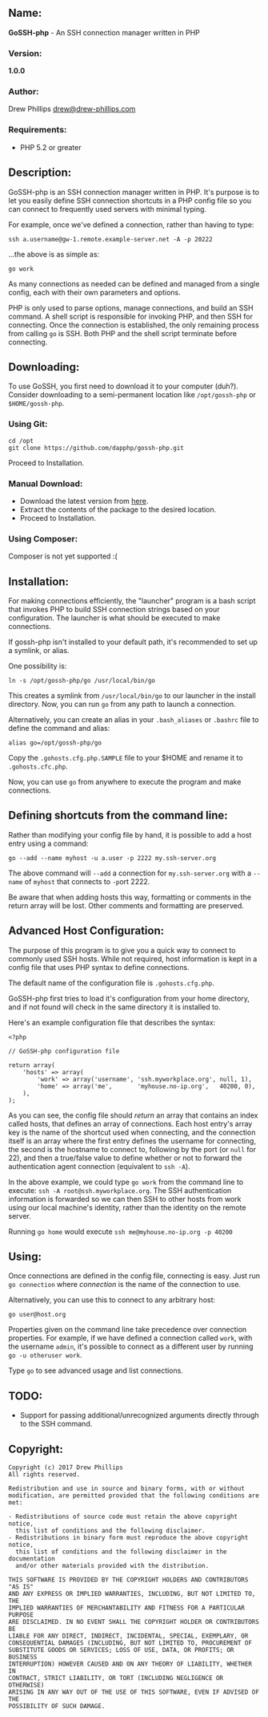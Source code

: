 ## Name:

**GoSSH-php** - An SSH connection manager written in PHP

### Version:

**1.0.0**

### Author:

Drew Phillips <drew@drew-phillips.com>

### Requirements:

* PHP 5.2 or greater

## Description:

GoSSH-php is an SSH connection manager written in PHP.  It's purpose is to let
you easily define SSH connection shortcuts in a PHP config file so you can
connect to frequently used servers with minimal typing.

For example, once we've defined a connection, rather than having to type:

    ssh a.username@gw-1.remote.example-server.net -A -p 20222

...the above is as simple as:

    go work

As many connections as needed can be defined and managed from a single config,
each with their own parameters and options.

PHP is only used to parse options, manage connections, and build an SSH command.
A shell script is responsible for invoking PHP, and then SSH for connecting.
Once the connection is established, the only remaining process from calling `go`
is SSH.  Both PHP and the shell script terminate before connecting.

## Downloading:

To use GoSSH, you first need to download it to your computer (duh?).  Consider
downloading to a semi-permanent location like `/opt/gossh-php` or `$HOME/gossh-php`.

### Using Git:

    cd /opt
    git clone https://github.com/dapphp/gossh-php.git

Proceed to Installation.

### Manual Download:

* Download the latest version from [here](https://github.com/dapphp/gossh-php/archive/master.zip).
* Extract the contents of the package to the desired location.
* Proceed to Installation.

### Using Composer:

Composer is not yet supported :(

## Installation:

For making connections efficiently, the "launcher" program is a bash script that
invokes PHP to build SSH connection strings based on your configuration.  The
launcher is what should be executed to make connections.

If gossh-php isn't installed to your default path, it's recommended to set up
a symlink, or alias.

One possibility is:

`ln -s /opt/gossh-php/go /usr/local/bin/go`

This creates a symlink from `/usr/local/bin/go` to our launcher in the install
directory.  Now, you can run `go` from any path to launch a connection.

Alternatively, you can create an alias in your `.bash_aliases` or `.bashrc`
file to define the command and alias:

`alias go=/opt/gossh-php/go`

Copy the `.gohosts.cfg.php.SAMPLE` file to your $HOME and rename it to
`.gohosts.cfc.php`.

Now, you can use `go` from anywhere to execute the program and make connections.

## Defining shortcuts from the command line:

Rather than modifying your config file by hand, it is possible to add a host
entry using a command:

    go --add --name myhost -u a.user -p 2222 my.ssh-server.org

The above command will `--add` a connection for `my.ssh-server.org`
with a `--name` of `myhost` that connects to `-p`ort 2222.

Be aware that when adding hosts this way, formatting or comments in the return
array will be lost.  Other comments and formatting are preserved.

## Advanced Host Configuration:

The purpose of this program is to give you a quick way to connect to commonly
used SSH hosts.  While not required, host information is kept in a config file
that uses PHP syntax to define connections.

The default name of the configuration file is `.gohosts.cfg.php`.

GoSSH-php first tries to load it's configuration from your home directory, and
if not found will check in the same directory it is installed to.

Here's an example configuration file that describes the syntax:

    <?php

    // GoSSH-php configuration file

    return array(
        'hosts' => array(
            'work' => array('username', 'ssh.myworkplace.org', null, 1),
            'home' => array('me',       'myhouse.no-ip.org',   40200, 0),
        ),
    );

As you can see, the config file should *return* an array that contains an index
called hosts, that defines an array of connections.  Each host entry's array
key is the name of the shortcut used when connecting, and the connection itself
is an array where the first entry defines the username for connecting, the
second is the hostname to connect to, following by the port (or `null` for 22),
and then a true/false value to define whether or not to forward the
authentication agent connection (equivalent to `ssh -A`).

In the above example, we could type `go work` from the command line to execute:
`ssh -A root@ssh.myworkplace.org`.  The SSH authentication information is
forwarded so we can then SSH to other hosts from work using our local machine's
identity, rather than the identity on the remote server.

Running `go home` would execute `ssh me@myhouse.no-ip.org -p 40200`


## Using:

Once connections are defined in the config file, connecting is easy.  Just run
`go connection` where *connection* is the name of the connection to use.

Alternatively, you can use this to connect to any arbitrary host:

    go user@host.org

Properties given on the command line take precedence over connection properties.
For example, if we have defined a connection called `work`, with the username
`admin`, it's possible to connect as a different user by running
`go -u otheruser work`.

Type `go` to see advanced usage and list connections.

## TODO:

* Support for passing additional/unrecognized arguments directly through to the
SSH command.

## Copyright:

    Copyright (c) 2017 Drew Phillips
    All rights reserved.

    Redistribution and use in source and binary forms, with or without
    modification, are permitted provided that the following conditions are met:

    - Redistributions of source code must retain the above copyright notice,
      this list of conditions and the following disclaimer.
    - Redistributions in binary form must reproduce the above copyright notice,
      this list of conditions and the following disclaimer in the documentation
      and/or other materials provided with the distribution.

    THIS SOFTWARE IS PROVIDED BY THE COPYRIGHT HOLDERS AND CONTRIBUTORS "AS IS"
    AND ANY EXPRESS OR IMPLIED WARRANTIES, INCLUDING, BUT NOT LIMITED TO, THE
    IMPLIED WARRANTIES OF MERCHANTABILITY AND FITNESS FOR A PARTICULAR PURPOSE
    ARE DISCLAIMED. IN NO EVENT SHALL THE COPYRIGHT HOLDER OR CONTRIBUTORS BE
    LIABLE FOR ANY DIRECT, INDIRECT, INCIDENTAL, SPECIAL, EXEMPLARY, OR
    CONSEQUENTIAL DAMAGES (INCLUDING, BUT NOT LIMITED TO, PROCUREMENT OF
    SUBSTITUTE GOODS OR SERVICES; LOSS OF USE, DATA, OR PROFITS; OR BUSINESS
    INTERRUPTION) HOWEVER CAUSED AND ON ANY THEORY OF LIABILITY, WHETHER IN
    CONTRACT, STRICT LIABILITY, OR TORT (INCLUDING NEGLIGENCE OR OTHERWISE)
    ARISING IN ANY WAY OUT OF THE USE OF THIS SOFTWARE, EVEN IF ADVISED OF THE
    POSSIBILITY OF SUCH DAMAGE.
